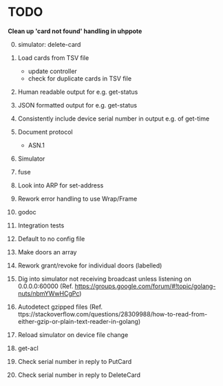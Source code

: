 # TODO


**Clean up 'card not found' handling in uhppote**

0. simulator: delete-card
1. Load cards from TSV file
   - update controller
   - check for duplicate cards in TSV file

2. Human readable output for e.g. get-status
3. JSON formatted output for e.g. get-status
4. Consistently include device serial number in output e.g. of get-time
5. Document protocol
   - ASN.1
6. Simulator
7. fuse
8. Look into ARP for set-address
9. Rework error handling to use Wrap/Frame
10. godoc
11. Integration tests
12. Default to no config file
13. Make doors an array
14. Rework grant/revoke for individual doors (labelled)
15. Dig into simulator not receiving broadcast unless listening on 0.0.0.0:60000
    (Ref. https://groups.google.com/forum/#!topic/golang-nuts/nbmYWwHCgPc)
16. Autodetect gzipped files
    (Ref. ttps://stackoverflow.com/questions/28309988/how-to-read-from-either-gzip-or-plain-text-reader-in-golang)
17. Reload simulator on device file change
18. get-acl
19. Check serial number in reply to PutCard
20. Check serial number in reply to DeleteCard
